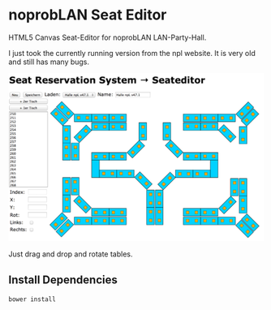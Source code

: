 # noprobLAN Seat Editor

HTML5 Canvas Seat-Editor for noprobLAN LAN-Party-Hall.

I just took the currently running version from the npl website. It is very old and still has many bugs. 

![Alt text](screenshot.png?raw=true "Application Screenshot")

Just drag and drop and rotate tables.

## Install Dependencies

    bower install

